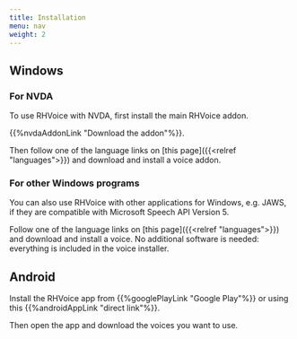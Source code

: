 ```yaml
---
title: Installation
menu: nav
weight: 2
---
```


## Windows

### For NVDA

To use RHVoice with NVDA, first install the main RHVoice addon.

{{%nvdaAddonLink "Download the addon"%}}.

Then follow one of the language links on [this page]({{<relref
"languages">}}) and download and install a voice addon.

### For other Windows programs

You can also use RHVoice with other applications for Windows, e.g.
JAWS, if they are compatible with Microsoft Speech API Version 5.

Follow one of the language links on [this page]({{<relref
"languages">}}) and download and install a voice. No additional
software is needed: everything is included in the voice installer.

## Android

Install the RHVoice app from {{%googlePlayLink "Google Play"%}} or
using this {{%androidAppLink "direct link"%}}.

Then open the app and download the voices you want to use.

